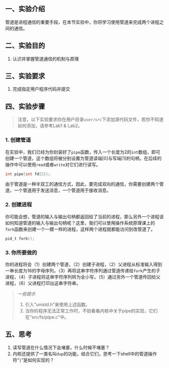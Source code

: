 ## 一、实验介绍

管道是进程通信的重要手段，在本节实验中，你将学习使用管道来完成两个进程之间的通信。

## 二、实验目的

1. 认识并掌握管道通信的机制与原理

## 三、实验要求

1. 完成指定用户程序代码并提交

## 四、实验步骤

> 注意，以下实验要求你在用户目录`user/src`下添加源代码文件，若你不知道如何添加，请参考Lab1 & Lab2。

### 1. 创建管道

在实验中，我们已经为你封装好了`pipe`函数，传入一个长度为2的`int`数组，即可创建一个管道，这个数组将被分别设置为管道读端[0]与写端[1]的句柄，在后续的操作中可以使用`read`或者`write`对它们进行读写。

```c
int pipe(int fd[2]);
```

由于管道是一种半双工的通信方式，因此，要完成双向的通信，你需要创建两个管道，一个管道用于发送消息，一个管道用于接收消息。

### 2. 创建进程

你可能会想，管道的输入与输出句柄都返回给了当前的进程，那么另外一个进程该如何知道管道的输入与输出句柄呢？这里，我们可以使用操作系统原理课上的`fork`函数来创建一个一模一样的进程，这样两个进程就都能访问到改管道了。

```c
pid_t fork();
```

### 3. 你所要做的

你的进程将会（1）创建两个管道，（2）创建子进程，（2）父进程从标准输入得到一串长度为16的字母序列，（3）再将这串字符序列通过管道传递给`fork`产生的子进程，（4）子进程将这串字符序列转为全小写，（5）通过另外一个管道传回给父进程，（6）父进程打印出这串字符串。

> *一些提示*
>
> 1. 引入"unistd.h"来使用上述函数。
> 2. 当你的程序无法正常工作时，不妨看看内核中关于pipe的实现，它们在"src/fs/pipe.c"中。

## 五、思考

1. 读写管道在什么情况下会堵塞，什么时候不堵塞？
2. 内核还提供了一类名叫`dup`的功能，结合它们，思考一下shell中的管道操作符“`|`”是如何实现的？